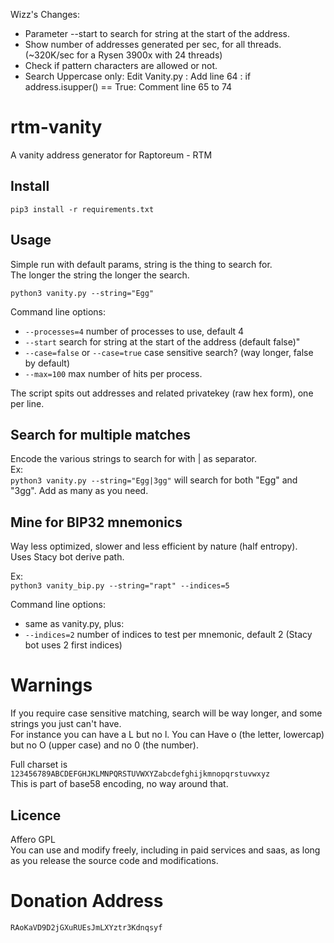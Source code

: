 Wizz's Changes:
- Parameter --start to search for string at the start of the address.
- Show number of addresses generated per sec, for all threads. (~320K/sec for a Rysen 3900x with 24 threads)
- Check if pattern characters are allowed or not.
- Search Uppercase only:
    Edit Vanity.py :
    Add line 64 : if address.isupper() == True:
    Comment line 65 to 74


# rtm-vanity
A vanity address generator for Raptoreum - RTM

## Install

`pip3 install -r requirements.txt`

## Usage

Simple run with default params, string is the thing to search for.   
The longer the string the longer the search.  

`python3 vanity.py --string="Egg"`


Command line options:  
- `--processes=4` number of processes to use, default 4
- `--start` search for string at the start of the address (default false)"
- `--case=false` or `--case=true` case sensitive search? (way longer, false by default)
- `--max=100` max number of hits per process.

The script spits out addresses and related privatekey (raw hex form), one per line.

## Search for multiple matches

Encode the various strings to search for with | as separator.  
Ex:   
`python3 vanity.py --string="Egg|3gg"` will search for both "Egg" and "3gg". Add as many as you need.

## Mine for BIP32 mnemonics

Way less optimized, slower and less efficient by nature (half entropy).  
Uses Stacy bot derive path.

Ex:  
`python3 vanity_bip.py --string="rapt" --indices=5`

Command line options:  
- same as vanity.py, plus:  
- `--indices=2` number of indices to test per mnemonic, default 2 (Stacy bot uses 2 first indices)

# Warnings

If you require case sensitive matching, search will be way longer, and some strings you just can't have.  
For instance you can have a L but no l. You can Have o (the letter, lowercap) but no O (upper case) and no 0 (the number).  

Full charset is `123456789ABCDEFGHJKLMNPQRSTUVWXYZabcdefghijkmnopqrstuvwxyz`  
This is part of base58 encoding, no way around that.

## Licence

Affero GPL  
You can use and modify freely, including in paid services and saas, as long as you release the source code and modifications.

# Donation Address

`RAoKaVD9D2jGXuRUEsJmLXYztr3Kdnqsyf` 

